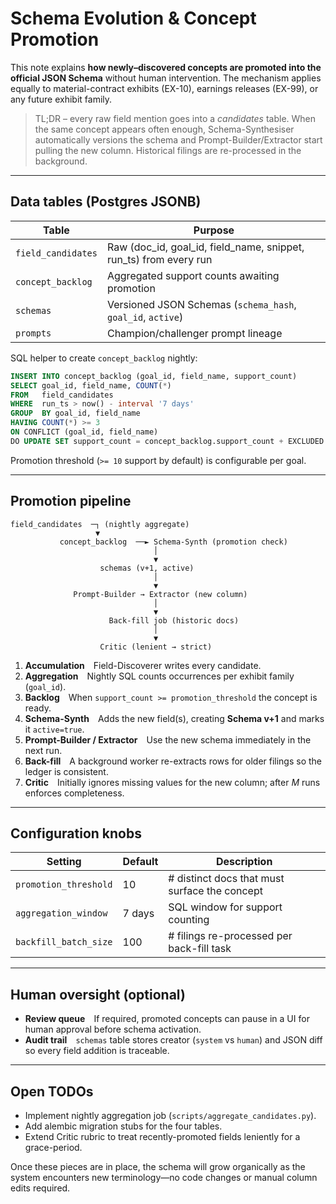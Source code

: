 # Schema Evolution & Concept Promotion

This note explains **how newly–discovered concepts are promoted into the
official JSON Schema** without human intervention.  The mechanism applies
equally to material-contract exhibits (EX-10), earnings releases (EX-99), or
any future exhibit family.

> TL;DR – every raw field mention goes into a *candidates* table.  When the same
> concept appears often enough, Schema-Synthesiser automatically versions the
> schema and Prompt-Builder/Extractor start pulling the new column.  Historical
> filings are re-processed in the background.

---

## Data tables (Postgres JSONB)

| Table                | Purpose                                                         |
|----------------------|-----------------------------------------------------------------|
| `field_candidates`   | Raw (doc_id, goal_id, field_name, snippet, run_ts) from every run|
| `concept_backlog`    | Aggregated support counts awaiting promotion                    |
| `schemas`            | Versioned JSON Schemas (`schema_hash`, `goal_id`, `active`)      |
| `prompts`            | Champion/challenger prompt lineage                               |

SQL helper to create `concept_backlog` nightly:

```sql
INSERT INTO concept_backlog (goal_id, field_name, support_count)
SELECT goal_id, field_name, COUNT(*)
FROM   field_candidates
WHERE  run_ts > now() - interval '7 days'
GROUP  BY goal_id, field_name
HAVING COUNT(*) >= 3
ON CONFLICT (goal_id, field_name)
DO UPDATE SET support_count = concept_backlog.support_count + EXCLUDED.support_count;
```

Promotion threshold (`>= 10` support by default) is configurable per goal.

---

## Promotion pipeline

```text
field_candidates  ─┐ (nightly aggregate)
                   ▼
           concept_backlog  ──► Schema-Synth (promotion check)
                                │
                                ▼
                    schemas (v+1, active)
                                │
                                ▼
              Prompt-Builder → Extractor (new column)      
                                │
                                ▼
                      Back-fill job (historic docs)        
                                │
                                ▼
                    Critic (lenient → strict)              
```

1. **Accumulation** Field-Discoverer writes every candidate.
2. **Aggregation** Nightly SQL counts occurrences per exhibit family (`goal_id`).
3. **Backlog** When `support_count >= promotion_threshold` the concept is ready.
4. **Schema-Synth** Adds the new field(s), creating **Schema v+1** and marks it
   `active=true`.
5. **Prompt-Builder / Extractor** Use the new schema immediately in the next run.
6. **Back-fill** A background worker re-extracts rows for older filings so the
   ledger is consistent.
7. **Critic** Initially ignores missing values for the new column; after *M*
   runs enforces completeness.

---

## Configuration knobs

| Setting                | Default | Description                                    |
|------------------------|---------|------------------------------------------------|
| `promotion_threshold`  | 10      | # distinct docs that must surface the concept  |
| `aggregation_window`   | 7 days  | SQL window for support counting               |
| `backfill_batch_size`  | 100     | # filings re-processed per back-fill task      |

---

## Human oversight (optional)

* **Review queue** If required, promoted concepts can pause in a UI for human
  approval before schema activation.
* **Audit trail** `schemas` table stores creator (`system` vs `human`) and JSON
  diff so every field addition is traceable.

---

## Open TODOs

* Implement nightly aggregation job (`scripts/aggregate_candidates.py`).
* Add alembic migration stubs for the four tables.
* Extend Critic rubric to treat recently-promoted fields leniently for a
  grace-period.

Once these pieces are in place, the schema will grow organically as the system
encounters new terminology—no code changes or manual column edits required.

